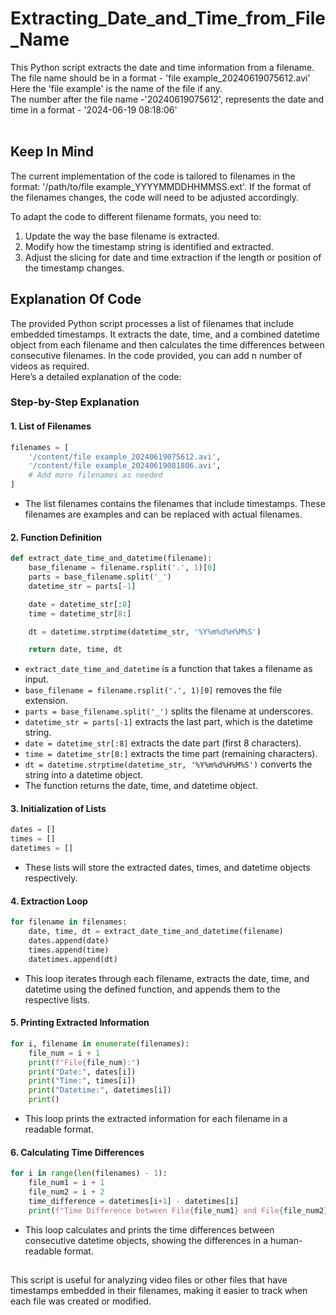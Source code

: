 # Extracting_Date_and_Time_from_File_Name
This Python script extracts the date and time information from a filename.
<br> The file name should be in a format - 'file example_20240619075612.avi'</br>
Here the 'file example' is the name of the file if any.</br>
The number after the file name -'20240619075612', represents the date and time in a format - '2024-06-19 08:18:06'
<br></br>

## Keep In Mind
The current implementation of the code is tailored to filenames in the format: '/path/to/file example_YYYYMMDDHHMMSS.ext'. If the format of the filenames changes, the code will need to be adjusted accordingly.

To adapt the code to different filename formats, you need to:
<br>
1. Update the way the base filename is extracted.
2. Modify how the timestamp string is identified and extracted.
3. Adjust the slicing for date and time extraction if the length or position of the timestamp changes.



## Explanation Of Code
The provided Python script processes a list of filenames that include embedded timestamps. It extracts the date, time, and a combined datetime object from each filename and then calculates the time differences between consecutive filenames. In the code provided, you can add n number of videos as required.</br>
Here’s a detailed explanation of the code:

### Step-by-Step Explanation

#### 1. List of Filenames

```python
filenames = [
    '/content/file example_20240619075612.avi',
    '/content/file example_20240619081806.avi',
    # Add more filenames as needed
]
```
- The list filenames contains the filenames that include timestamps. These filenames are examples and can be replaced with actual filenames.

#### 2. Function Definition

```python
def extract_date_time_and_datetime(filename):
    base_filename = filename.rsplit('.', 1)[0]
    parts = base_filename.split('_')
    datetime_str = parts[-1]

    date = datetime_str[:8]  
    time = datetime_str[8:]  

    dt = datetime.strptime(datetime_str, '%Y%m%d%H%M%S')

    return date, time, dt
```
- `extract_date_time_and_datetime` is a function that takes a filename as input.
- `base_filename = filename.rsplit('.', 1)[0]` removes the file extension.
- `parts = base_filename.split('_')` splits the filename at underscores.
- `datetime_str = parts[-1]` extracts the last part, which is the datetime string.
- `date = datetime_str[:8]` extracts the date part (first 8 characters).
- `time = datetime_str[8:]` extracts the time part (remaining characters).
- `dt = datetime.strptime(datetime_str, '%Y%m%d%H%M%S')` converts the string into a datetime object.
- The function returns the date, time, and datetime object.

#### 3. Initialization of Lists

```python
dates = []
times = []
datetimes = []
```
- These lists will store the extracted dates, times, and datetime objects respectively.

#### 4. Extraction Loop

```python
for filename in filenames:
    date, time, dt = extract_date_time_and_datetime(filename)
    dates.append(date)
    times.append(time)
    datetimes.append(dt)
```
- This loop iterates through each filename, extracts the date, time, and datetime using the defined function, and appends them to the respective lists.

#### 5. Printing Extracted Information

```python
for i, filename in enumerate(filenames):
    file_num = i + 1
    print(f"File{file_num}:")
    print("Date:", dates[i])
    print("Time:", times[i])
    print("Datetime:", datetimes[i])
    print()
```
- This loop prints the extracted information for each filename in a readable format.

#### 6. Calculating Time Differences

```python
for i in range(len(filenames) - 1):
    file_num1 = i + 1
    file_num2 = i + 2
    time_difference = datetimes[i+1] - datetimes[i]
    print(f"Time Difference between File{file_num1} and File{file_num2}: {time_difference}")
```
- This loop calculates and prints the time differences between consecutive datetime objects, showing the differences in a human-readable format.

##
This script is useful for analyzing video files or other files that have timestamps embedded in their filenames, making it easier to track when each file was created or modified.
















